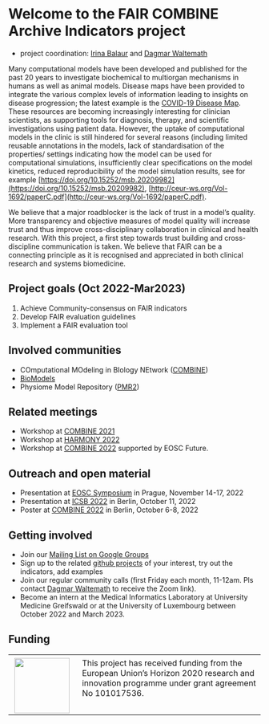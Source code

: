 # Welcome to the FAIR COMBINE Archive Indicators project
* project coordination: [Irina Balaur](https://sites.google.com/view/irinabalaur/home) and [Dagmar Waltemath](https://www.fis.med.uni-greifswald.de/FIS/init_person_browser.action?pers_id=ngpocpv7uc2ss)

Many computational models have been developed and published for the past 20 years to investigate biochemical to multiorgan mechanisms in humans as well as animal models. Disease maps have been provided to integrate the various complex levels of information leading to insights on disease progression; the latest example is the [COVID-19 Disease Map](https://covid.pages.uni.lu/). These resources are becoming increasingly interesting for clinician 
scientists, as supporting tools for diagnosis, therapy, and scientific investigations using patient data. However, the uptake of computational models in the clinic is still hindered for several reasons (including limited reusable annotations in the models, lack of standardisation of the 
properties/ settings indicating how the model can be used for computational simulations, insufficiently clear specifications on the model kinetics, reduced reproducibility of the model simulation results, see for example [https://doi.org/10.15252/msb.20209982](https://doi.org/10.15252/msb.20209982), [http://ceur-ws.org/Vol-1692/paperC.pdf](http://ceur-ws.org/Vol-1692/paperC.pdf). 

We believe that a major roadblocker is the lack of trust in a model’s quality. More transparency and objective measures of model quality will increase trust and thus improve cross-disciplinary collaboration in clinical and health research. With this project, a first step towards trust building and cross-discipline communication is taken. We believe that FAIR can be a connecting principle as it is recognised and appreciated in both clinical research and systems biomedicine. 

## Project goals (Oct 2022-Mar2023)
1. Achieve Community-consensus on FAIR indicators
2. Develop FAIR evaluation guidelines
3. Implement a FAIR evaluation tool

## Involved communities
* COmputational MOdeling in BIology NEtwork ([COMBINE](https://combine-org.github.io/))
* [BioModels](https://www.ebi.ac.uk/biomodels/)
* Physiome Model Repository ([PMR2](https://models.physiomeproject.org/))

## Related meetings
* Workshop at [COMBINE 2021](https://combine-org.github.io/author/combine-2021/)
* Workshop at [HARMONY 2022](https://combine-org.github.io/author/harmony-2022/)
* Workshop at [COMBINE 2022](https://combine-org.github.io/author/combine-2022/) supported by EOSC Future.

## Outreach and open material 
* Presentation at [EOSC Symposium](https://symposium22.eoscfuture.eu/) in Prague, November 14-17, 2022
* Presentation at [ICSB 2022](https://www.icsb2022.berlin/) in Berlin, October 11, 2022
* Poster at [COMBINE 2022](https://combine-org.github.io/author/combine-2022/) in Berlin, October 6-8, 2022

## Getting involved 
* Join our [Mailing List on Google Groups](https://groups.google.com/g/fair-ca-indicators)
* Sign up to the related [github projects](https://github.com/FAIR-CA-indicators) of your interest, try out the indicators, add examples
* Join our regular community calls (first Friday each month, 11-12am. Pls contact [Dagmar Waltemath](https://www.fis.med.uni-greifswald.de/FIS/init_person_browser.action?pers_id=ngpocpv7uc2ss) to receive the Zoom link).
* Become an <paid> intern at the Medical Informatics Laboratory at University Medicine Greifswald or at the University of Luxembourg between October 2022 and March 2023. 

## Funding
<table>
    <td style="width:120px; text-align:center; font-size:90%; padding-top:0.4em;"><img src="../pics/funding/eu_flag.jpg" width="110"/></td>
    <td style="vertical-align:top; padding-left:0.8em; padding-top:0.4em;">This project has received funding from the European Union’s Horizon 2020 research and innovation programme under grant agreement No 101017536.</td>
</table>

